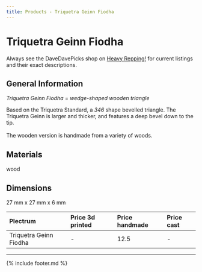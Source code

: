 ```yaml
---
title: Products - Triquetra Geinn Fiodha
---
```

# Triquetra Geinn Fiodha

Always see the DaveDavePicks shop on [Heavy Repping!](https://www.heavyrepping.com/store/shop/davedavepicks/) for current listings and their exact descriptions.

## General Information
*Triquetra Geinn Fiodha* = *wedge-shaped wooden triangle*

Based on the Triquetra Standard, a *346* shape bevelled triangle. The Triquetra Geinn is larger and thicker, and features a deep bevel down to the tip.<br/><br/>The wooden version is handmade from a variety of woods.

## Materials
wood

## Dimensions
27 mm x 27 mm x 6 mm

| **Plectrum**                                        | **Price 3d printed**   | **Price handmade**   | **Price cast**   |
|:----------------------------------------------------|:-----------------------|:---------------------|:-----------------|
| Triquetra Geinn Fiodha                                          | -               | 12.5             | -         |

---

{% include footer.md %}